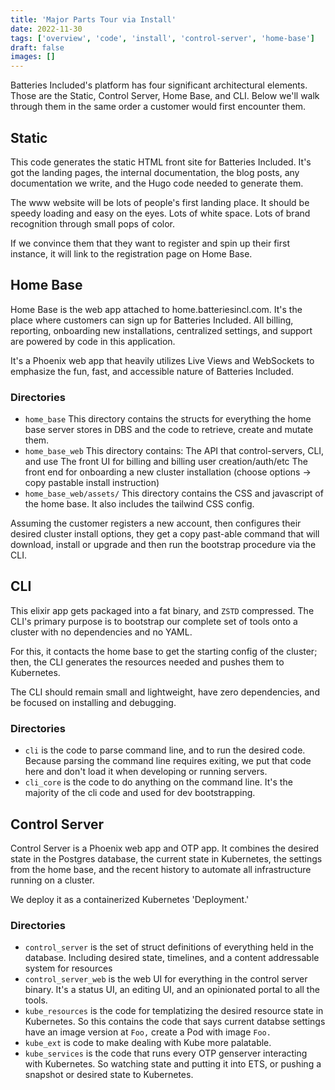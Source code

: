 ```yaml
---
title: 'Major Parts Tour via Install'
date: 2022-11-30
tags: ['overview', 'code', 'install', 'control-server', 'home-base']
draft: false
images: []
---
```


Batteries Included's platform has four significant architectural elements. Those
are the Static, Control Server, Home Base, and CLI. Below we'll walk through
them in the same order a customer would first encounter them.

## Static

This code generates the static HTML front site for Batteries Included. It's got
the landing pages, the internal documentation, the blog posts, any documentation
we write, and the Hugo code needed to generate them.

The www website will be lots of people's first landing place. It should be
speedy loading and easy on the eyes. Lots of white space. Lots of brand
recognition through small pops of color.

If we convince them that they want to register and spin up their first instance,
it will link to the registration page on Home Base.

## Home Base

Home Base is the web app attached to home.batteriesincl.com. It's the place
where customers can sign up for Batteries Included. All billing, reporting,
onboarding new installations, centralized settings, and support are powered by
code in this application.

It's a Phoenix web app that heavily utilizes Live Views and WebSockets to
emphasize the fun, fast, and accessible nature of Batteries Included.

### Directories

- `home_base` This directory contains the structs for everything the home base
  server stores in DBS and the code to retrieve, create and mutate them.
- `home_base_web` This directory contains: The API that control-servers, CLI,
  and use The front UI for billing and billing user creation/auth/etc The front
  end for onboarding a new cluster installation (choose options -> copy pastable
  install instruction)
- `home_base_web/assets/` This directory contains the CSS and javascript of the
  home base. It also includes the tailwind CSS config.

Assuming the customer registers a new account, then configures their desired
cluster install options, they get a copy past-able command that will download,
install or upgrade and then run the bootstrap procedure via the CLI.

## CLI

This elixir app gets packaged into a fat binary, and `ZSTD` compressed. The
CLI's primary purpose is to bootstrap our complete set of tools onto a cluster
with no dependencies and no YAML.

For this, it contacts the home base to get the starting config of the cluster;
then, the CLI generates the resources needed and pushes them to Kubernetes.

The CLI should remain small and lightweight, have zero dependencies, and be
focused on installing and debugging.

### Directories

- `cli` is the code to parse command line, and to run the desired code. Because
  parsing the command line requires exiting, we put that code here and don't
  load it when developing or running servers.
- `cli_core` is the code to do anything on the command line. It's the majority
  of the cli code and used for dev bootstrapping.

## Control Server

Control Server is a Phoenix web app and OTP app. It combines the desired state
in the Postgres database, the current state in Kubernetes, the settings from the
home base, and the recent history to automate all infrastructure running on a
cluster.

We deploy it as a containerized Kubernetes 'Deployment.'

### Directories

- `control_server` is the set of struct definitions of everything held in the
  database. Including desired state, timelines, and a content addressable system
  for resources
- `control_server_web` is the web UI for everything in the control server
  binary. It's a status UI, an editing UI, and an opinionated portal to all the
  tools.
- `kube_resources` is the code for templatizing the desired resource state in
  Kubernetes. So this contains the code that says current databse settings have
  an image version at `Foo,` create a Pod with image `Foo.`
- `kube_ext` is code to make dealing with Kube more palatable.
- `kube_services` is the code that runs every OTP genserver interacting with
  Kubernetes. So watching state and putting it into ETS, or pushing a snapshot
  or desired state to Kubernetes.
